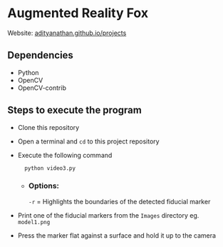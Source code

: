 # Augmented Reality Fox

Website: [adityanathan.github.io/projects](https://adityanathan.github.io/projects)

## Dependencies

- Python
- OpenCV
- OpenCV-contrib

## Steps to execute the program

- Clone this repository
- Open a terminal and `cd` to this project repository
- Execute the following command

        python video3.py

  - ### Options:
    `-r` = Highlights the boundaries of the detected fiducial marker
- Print one of the fiducial markers from the `Images` directory eg. `model1.png`
- Press the marker flat against a surface and hold it up to the camera
